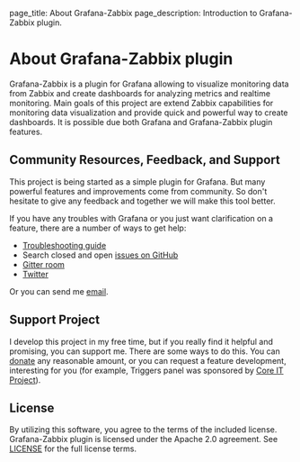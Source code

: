 page_title: About Grafana-Zabbix
page_description: Introduction to Grafana-Zabbix plugin.

# About Grafana-Zabbix plugin

Grafana-Zabbix is a plugin for Grafana allowing to visualize monitoring data from Zabbix
and create dashboards for analyzing metrics and realtime monitoring. Main goals of this project
are extend Zabbix capabilities for monitoring data visualization and provide quick and powerful way
to create dashboards. It is possible due both Grafana and Grafana-Zabbix plugin features.

## Community Resources, Feedback, and Support

This project is being started as a simple plugin for Grafana. But many powerful features and
improvements come from community. So don't hesitate to give any feedback and together we will make
this tool better.

If you have any troubles with Grafana or you just want clarification on a feature, there are
a number of ways to get help:

- [Troubleshooting guide](/configuration/troubleshooting/)
- Search closed and open [issues on GitHub](https://github.com/grafana/grafana/issues)
- [Gitter room](https://gitter.im/alexanderzobnin/grafana-zabbix)
- [Twitter](https://twitter.com/AlexanderZobnin)

Or you can send me [email](mailto:alexanderzobnin@gmail.com).

## Support Project
I develop this project in my free time, but if you really find it helpful and promising, you can
support me. There are some ways to do this. You can [donate](https://www.paypal.me/alexanderzobnin) 
any reasonable amount, or you can request a feature development, interesting for you (for example, 
Triggers panel was sponsored by [Core IT Project](http://coreit.fr/)).

## License

By utilizing this software, you agree to the terms of the included license. Grafana-Zabbix plugin is
licensed under the Apache 2.0 agreement. See
[LICENSE](https://github.com/alexanderzobnin/grafana-zabbix/blob/master/LICENSE) for the full
license terms.
